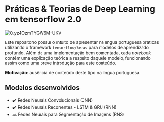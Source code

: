 # Práticas & Teorias de Deep Learning em tensorflow 2.0

![0_yz4OzmTYGW6M-UKV](https://user-images.githubusercontent.com/32513366/71764203-797da800-2ec3-11ea-9eb9-8bdca4f45152.jpg)

Este repositório possui o intuito de apresentar na língua portuguesa práticas utilizando o framework ```tensorflow/keras``` para modelos de aprendizado profundo. Além de uma implementação bem comentada, cada *notebook* contém uma explicação teórica a respeito daquele modelo, funcionando assim como uma breve introdução para este conteúdo.

**Motivação**: ausência de conteúdo deste tipo na língua portuguesa.

## Modelos desenvolvidos
- :heavy_check_mark: Redes Neurais Convolucionais (CNN) 
- :heavy_check_mark: Redes Neurais Recorrentes - LSTM & GRU (RNN)
- :soon: Redes Neurais para Segmentação de Imagens (RNS)






